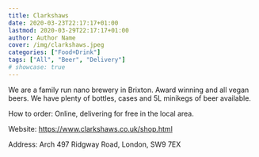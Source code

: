 ```yaml
---
title: Clarkshaws
date: 2020-03-23T22:17:17+01:00
lastmod: 2020-03-29T22:17:17+01:00
author: Author Name
cover: /img/clarkshaws.jpeg
categories: ["Food+Drink"]
tags: ["All", "Beer", "Delivery"]
# showcase: true
---
```

We are a family run nano brewery in Brixton. Award winning and all vegan beers.  We have plenty of bottles, cases and 5L minikegs of beer available.

How to order: Online, delivering for free in the local area. 

Website: https://www.clarkshaws.co.uk/shop.html

Address: Arch 497 Ridgway Road, London, SW9 7EX				 
